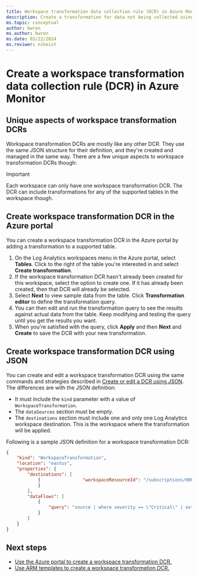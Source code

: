 ```yaml
---
title: Workspace transformation data collection rule (DCR) in Azure Monitor
description: Create a transformation for data not being collected using a data collection rule (DCR).
ms.topic: conceptual
author: bwren
ms.author: bwren
ms.date: 03/22/2024
ms.reviwer: nikeist
---
```


# Create a workspace transformation data collection rule (DCR) in Azure Monitor


## Unique aspects of workspace transformation DCRs
Workspace transformation DCRs are mostly like any other DCR. They use the same JSON structure for their definition, and they're created and managed in the same way. There are a few unique aspects to workspace transformation DCRs though:

> [!IMPORTANT]
> Each workspace can only have one workspace transformation DCR. The DCR can include transformations for any of the supported tables in the workspace though.


## Create workspace transformation DCR in the Azure portal
You can create a workspace transformation DCR in the Azure portal by adding a transformation to a supported table. 

1. On the Log Analytics workspaces menu in the Azure portal, select **Tables**. Click to the right of the table you're interested in and select **Create transformation**.
2. If the workspace transformation DCR hasn't already been created for this workspace, select the option to create one. If it has already been created, then that DCR will already be selected.
3. Select **Next** to view sample data from the table. Click **Transformation editor** to define the transformation query.
4. You can then edit and run the transformation query to see the results against actual data from the table. Keep modifying and testing the query until you get the results you want.
5. When you're satisfied with the query, click **Apply** and then **Next** and **Create** to save the DCR with your new transformation.


## Create workspace transformation DCR using JSON
You can create and edit a workspace transformation DCR using the same commands and strategies described in [Create or edit a DCR using JSON](./data-collection-rule-create-edit.md#create-or-edit-a-dcr-using-json). The differences are with the JSON definition:

- It must include the `kind` parameter with a value of `WorkspaceTransformation`.
- The `dataSources` section must be empty.
- The `destinations` section must include one and only one Log Analytics workspace destination. This is the workspace where the transformation will be applied.

Following is a sample JSON definition for a workspace transformation DCR:

```json
{
    "kind": "WorkspaceTransformation",
    "location": "eastus",
    "properties": {
        "destinations": [
            {                "workspaceResourceId": "/subscriptions/00000000-0000-0000-0000-000000000000/resourceGroups/myResourceGroup/providers/Microsoft.OperationalInsights/workspaces/myWorkspace"
            }
        ],
        "dataFlows": [
            {
                "query": "source | where severity == \"Critical\" | extend Properties = parse_json(properties) | project TimeGenerated = todatetime([\"time\"]), Category = category, StatusDescription = StatusDescription, EventName = name, EventId = tostring(Properties.EventId)"
            }
        ]
    }
}
```

## Next steps

- [Use the Azure portal to create a workspace transformation DCR.](../logs/tutorial-workspace-transformations-api.md)
- [Use ARM templates to create a workspace transformation DCR.](../logs/tutorial-workspace-transformations-portal.md)

